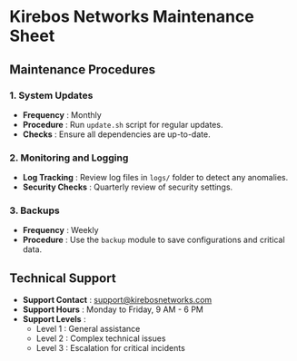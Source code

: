 # Kirebos Networks Maintenance Sheet

## Maintenance Procedures

### 1. System Updates
- **Frequency** : Monthly
- **Procedure** : Run `update.sh` script for regular updates.
- **Checks** : Ensure all dependencies are up-to-date.

### 2. Monitoring and Logging
- **Log Tracking** : Review log files in `logs/` folder to detect any anomalies.
- **Security Checks** : Quarterly review of security settings.

### 3. Backups
- **Frequency** : Weekly
- **Procedure** : Use the `backup` module to save configurations and critical data.

## Technical Support
- **Support Contact** : support@kirebosnetworks.com
- **Support Hours** : Monday to Friday, 9 AM - 6 PM
- **Support Levels** :
  - Level 1 : General assistance
  - Level 2 : Complex technical issues
  - Level 3 : Escalation for critical incidents
